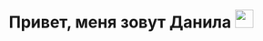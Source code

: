 <h1 align="center">Привет, меня зовут <a>Данила</a> 
<img src="https://github.com/blackcater/blackcater/raw/main/images/Hi.gif" height="32"/></h1>

